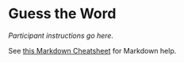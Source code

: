 # Guess the Word

*Participant instructions go here.*

See [this Markdown Cheatsheet](https://github.com/adam-p/markdown-here/wiki/Markdown-Cheatsheet)
for Markdown help.

